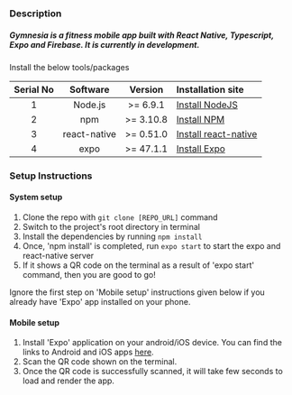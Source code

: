 ### Description

##### Gymnesia is a fitness mobile app built with React Native, Typescript, Expo and Firebase. It is currently in development.

Install the below tools/packages

| Serial No |   Software   |  Version  | Installation site                                                  |
| :-------: | :----------: | :-------: | :----------------------------------------------------------------- |
|     1     |   Node.js    | >= 6.9.1  | [Install NodeJS](https://nodejs.org/en/download/)                  |
|     2     |     npm      | >= 3.10.8 | [Install NPM](https://www.npmjs.com/get-npm)                       |
|     3     | react-native | >= 0.51.0 | [Install react-native](https://www.npmjs.com/package/react-native) |
|     4     |     expo     | >= 47.1.1 | [Install Expo](https://www.npmjs.com/package/exp)                  |

### Setup Instructions

#### System setup

1. Clone the repo with `git clone [REPO_URL]` command
2. Switch to the project's root directory in terminal
3. Install the dependencies by running `npm install`
4. Once, 'npm install' is completed, run `expo start` to start the expo and react-native server
5. If it shows a QR code on the terminal as a result of 'expo start' command, then you are good to go!

Ignore the first step on 'Mobile setup' instructions given below if you already have 'Expo' app installed on your phone.

#### Mobile setup

1. Install 'Expo' application on your android/iOS device. You can find the links to Android and iOS apps [here](https://expo.io/tools#client).
2. Scan the QR code shown on the terminal.
3. Once the QR code is successfully scanned, it will take few seconds to load and render the app.
